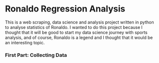 # Ronaldo Regression Analysis 
This is a web scraping, data science and analysis project written in python to analyse statistics of Ronaldo. I wanted to do this project because I thought that it will be good to start my data science journey with sports analysis, and of course, Ronaldo is a legend and I thought that it would be an interesting topic.

### First Part: Collecting Data

